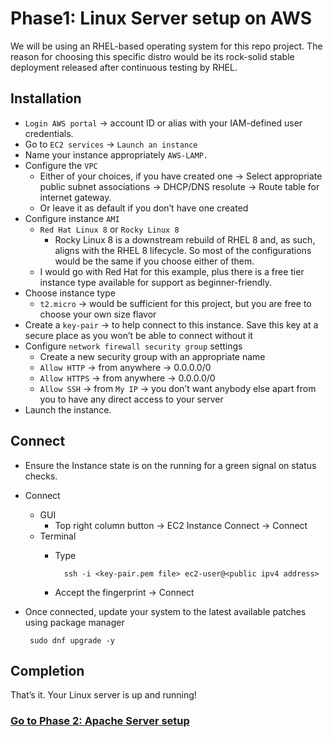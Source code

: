 # Phase1: Linux Server setup on AWS
We will be using an RHEL-based operating system for this repo project. The reason for choosing this specific distro would be its rock-solid stable deployment released after continuous testing by RHEL.

## Installation
-	`Login AWS portal` -> account ID or alias with your IAM-defined user credentials.
-	Go to `EC2 services` -> `Launch an instance`
-	Name your instance appropriately `AWS-LAMP.` 
-	Configure the `VPC`
    -	Either of your choices, if you have created one -> Select appropriate public subnet associations -> DHCP/DNS resolute -> Route table for internet gateway.
    -	Or leave it as default if you don’t have one created
-	Configure instance `AMI`
    -	`Red Hat Linux 8` or `Rocky Linux 8`
        - Rocky Linux 8 is a downstream rebuild of RHEL 8 and, as such, aligns with the RHEL 8 lifecycle. So most of the configurations would be the same if you choose either of them.
    -	I would go with Red Hat for this example, plus there is a free tier instance type available for support as beginner-friendly.
-	Choose instance type
    -	`t2.micro` -> would be sufficient for this project, but you are free to choose your own size flavor
- Create a `key-pair` -> to help connect to this instance. Save this key at a secure place as you won’t be able to connect without it
-	Configure `network firewall security group` settings
    - Create a new security group with an appropriate name
    -	`Allow HTTP` -> from anywhere -> 0.0.0.0/0
    -	`Allow HTTPS` -> from anywhere -> 0.0.0.0/0
    -	`Allow SSH` -> from `My IP` -> you don’t want anybody else apart from you to have any direct access to your server
-	Launch the instance.

## Connect 
-	Ensure the Instance state is on the running for a green signal on status checks.
-	Connect 
    -	GUI
        - Top right column button -> EC2 Instance Connect -> Connect
    -	Terminal
        - Type 
            
                ssh -i <key-pair.pem file> ec2-user@<public ipv4 address> 
            
        -   Accept the fingerprint -> Connect
- Once connected, update your system to the latest available patches using package manager
        
       sudo dnf upgrade -y 

## Completion
That’s it. Your Linux server is up and running!

### [Go to Phase 2: Apache Server setup ](../phase2/README.md)

